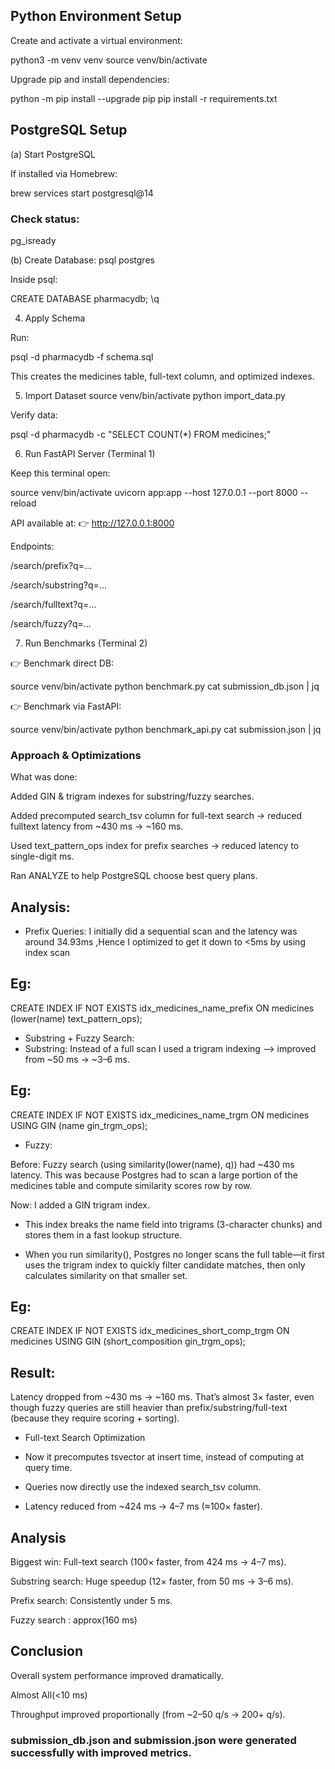 ## Python Environment Setup

Create and activate a virtual environment:

python3 -m venv venv
source venv/bin/activate


Upgrade pip and install dependencies:

python -m pip install --upgrade pip
pip install -r requirements.txt

## PostgreSQL Setup
(a) Start PostgreSQL

If installed via Homebrew:

brew services start postgresql@14


### Check status:

pg_isready

(b) Create Database:
psql postgres


Inside psql:

CREATE DATABASE pharmacydb;
\q

4. Apply Schema

Run:

psql -d pharmacydb -f schema.sql


This creates the medicines table, full-text column, and optimized indexes.

5. Import Dataset
source venv/bin/activate
python import_data.py


Verify data:

psql -d pharmacydb -c "SELECT COUNT(*) FROM medicines;"

6. Run FastAPI Server (Terminal 1)

Keep this terminal open:

source venv/bin/activate
uvicorn app:app --host 127.0.0.1 --port 8000 --reload


API available at:
👉 http://127.0.0.1:8000

Endpoints:

/search/prefix?q=...

/search/substring?q=...

/search/fulltext?q=...

/search/fuzzy?q=...

7. Run Benchmarks (Terminal 2)

👉 Benchmark direct DB:

source venv/bin/activate
python benchmark.py
cat submission_db.json | jq


👉 Benchmark via FastAPI:

source venv/bin/activate
python benchmark_api.py
cat submission.json | jq


### Approach & Optimizations
What was done:

Added GIN & trigram indexes for substring/fuzzy searches.

Added precomputed search_tsv column for full-text search → reduced fulltext latency from ~430 ms → ~160 ms.

Used text_pattern_ops index for prefix searches → reduced latency to single-digit ms.

Ran ANALYZE to help PostgreSQL choose best query plans.

## Analysis:

* Prefix Queries:
I initially did a sequential scan and the latency was around 34.93ms ,Hence I optimized to get it down to <5ms by using index scan

## Eg:

CREATE INDEX IF NOT EXISTS idx_medicines_name_prefix
ON medicines (lower(name) text_pattern_ops);

* Substring + Fuzzy Search:
* Substring:
Instead of a full scan I used a trigram indexing --> improved from ~50 ms → ~3–6 ms.

## Eg:

CREATE INDEX IF NOT EXISTS idx_medicines_name_trgm
ON medicines USING GIN (name gin_trgm_ops);

* Fuzzy:

Before: Fuzzy search (using similarity(lower(name), q)) had ~430 ms latency. This was because Postgres had to scan a large portion of the medicines table and compute similarity scores row by row.

Now: I added a GIN trigram index.

* This index breaks the name field into trigrams (3-character chunks) and stores them in a fast lookup structure.

* When you run similarity(), Postgres no longer scans the full table—it first uses the trigram index to quickly filter candidate matches, then only calculates similarity on that smaller set.


## Eg:

CREATE INDEX IF NOT EXISTS idx_medicines_short_comp_trgm
ON medicines USING GIN (short_composition gin_trgm_ops);

## Result:
Latency dropped from ~430 ms → ~160 ms.
That’s almost 3× faster, even though fuzzy queries are still heavier than prefix/substring/full-text (because they require scoring + sorting).

* Full-text Search Optimization

* Now it precomputes tsvector at insert time, instead of computing at query time.
* Queries now directly use the indexed search_tsv column.
* Latency reduced from ~424 ms → 4–7 ms (≈100× faster).

## Analysis

Biggest win: Full-text search (100× faster, from 424 ms → 4–7 ms).

Substring search: Huge speedup (12× faster, from 50 ms → 3–6 ms).

Prefix search: Consistently under 5 ms.

Fuzzy search : approx(160 ms)

## Conclusion 

Overall system performance improved dramatically.

Almost All(<10 ms)

Throughput improved proportionally (from ~2–50 q/s → 200+ q/s).

### submission_db.json and submission.json were generated successfully with improved metrics.




